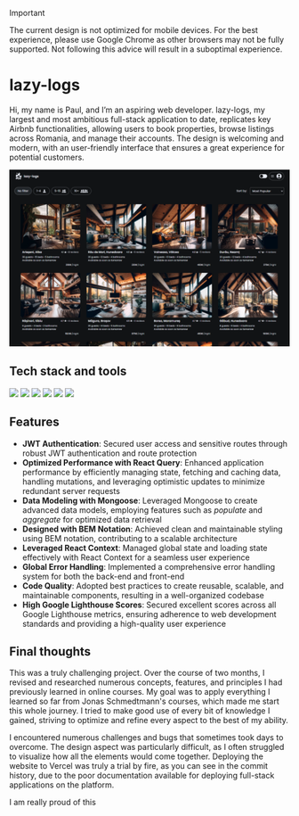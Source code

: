 > [!IMPORTANT]
> The current design is not optimized for mobile devices. For the best experience, please use Google Chrome as other browsers may not be fully supported. Not following this advice will result in a suboptimal experience.

# lazy-logs

Hi, my name is Paul, and I’m an aspiring web developer. lazy-logs, my largest and most ambitious full-stack application to date, replicates key Airbnb functionalities, allowing users to book properties, browse listings across Romania, and manage their accounts. The design is welcoming and modern, with an user-friendly interface that ensures a great experience for potential customers.

<img src='/client/public/lazylogs-landingpage.png' alt="screenshot of the website's landing page"/>

## Tech stack and tools

<img src="https://img.shields.io/badge/React-20232A?style=for-the-badge&logo=react&logoColor=61DAFB" /> <img src="https://img.shields.io/badge/Sass-CC6699?style=for-the-badge&logo=sass&logoColor=white" /> <img src="https://img.shields.io/badge/React_Query-FF4154?style=for-the-badge&logo=ReactQuery&logoColor=white" /> <img src="https://img.shields.io/badge/Node%20js-339933?style=for-the-badge&logo=nodedotjs&logoColor=white" /> <img src="https://img.shields.io/badge/Express%20js-000000?style=for-the-badge&logo=express&logoColor=white" /> <img src="https://img.shields.io/badge/MongoDB-4EA94B?style=for-the-badge&logo=mongodb&logoColor=white" />

## Features

-   **JWT Authentication**: Secured user access and sensitive routes through robust JWT authentication and route protection
-   **Optimized Performance with React Query**: Enhanced application performance by efficiently managing state, fetching and caching data, handling mutations, and leveraging optimistic updates to minimize redundant server requests
-   **Data Modeling with Mongoose**: Leveraged Mongoose to create advanced data models, employing features such as _populate_ and _aggregate_ for optimized data retrieval
-   **Designed with BEM Notation**: Achieved clean and maintainable styling using BEM notation, contributing to a scalable architecture
-   **Leveraged React Context**: Managed global state and loading state effectively with React Context for a seamless user experience
-   **Global Error Handling**: Implemented a comprehensive error handling system for both the back-end and front-end
-   **Code Quality**: Adopted best practices to create reusable, scalable, and maintainable components, resulting in a well-organized codebase
-   **High Google Lighthouse Scores**: Secured excellent scores across all Google Lighthouse metrics, ensuring adherence to web development standards and providing a high-quality user experience

## Final thoughts

This was a truly challenging project. Over the course of two months, I revised and researched numerous concepts, features, and principles I had previously learned in online courses. My goal was to apply everything I learned so far from Jonas Schmedtmann's courses, which made me start this whole journey. I tried to make good use of every bit of knowledge I gained, striving to optimize and refine every aspect to the best of my ability.

I encountered numerous challenges and bugs that sometimes took days to overcome. The design aspect was particularly difficult, as I often struggled to visualize how all the elements would come together. Deploying the website to Vercel was truly a trial by fire, as you can see in the commit history, due to the poor documentation available for deploying full-stack applications on the platform.

I am really proud of this
